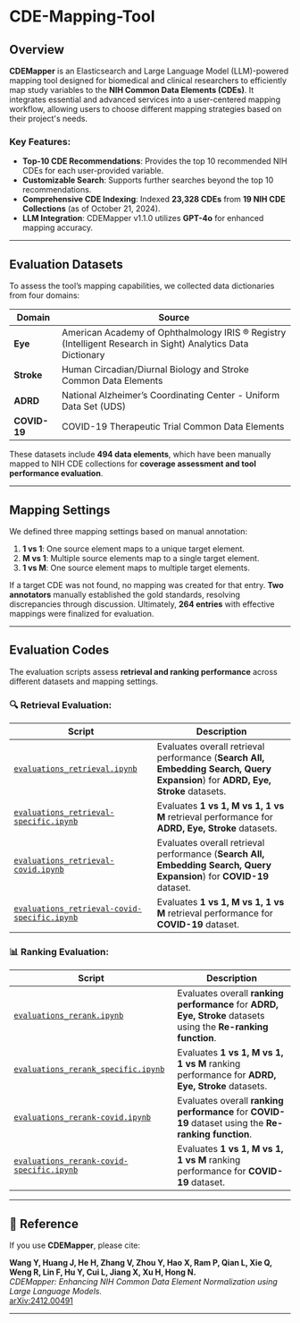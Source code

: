 # CDE-Mapping-Tool

## Overview

**CDEMapper** is an Elasticsearch and Large Language Model (LLM)-powered mapping tool designed for biomedical and clinical researchers to efficiently map study variables to the **NIH Common Data Elements (CDEs)**. It integrates essential and advanced services into a user-centered mapping workflow, allowing users to choose different mapping strategies based on their project's needs.  

### Key Features:
- **Top-10 CDE Recommendations**: Provides the top 10 recommended NIH CDEs for each user-provided variable.
- **Customizable Search**: Supports further searches beyond the top 10 recommendations.
- **Comprehensive CDE Indexing**: Indexed **23,328 CDEs** from **19 NIH CDE Collections** (as of October 21, 2024).
- **LLM Integration**: CDEMapper v1.1.0 utilizes **GPT-4o** for enhanced mapping accuracy.

---

## Evaluation Datasets

To assess the tool’s mapping capabilities, we collected data dictionaries from four domains:

| **Domain**  | **Source**  |
|------------|------------|
| **Eye** | American Academy of Ophthalmology IRIS ® Registry (Intelligent Research in Sight) Analytics Data Dictionary |
| **Stroke** | Human Circadian/Diurnal Biology and Stroke Common Data Elements |
| **ADRD** | National Alzheimer’s Coordinating Center - Uniform Data Set (UDS) |
| **COVID-19** | COVID-19 Therapeutic Trial Common Data Elements |

These datasets include **494 data elements**, which have been manually mapped to NIH CDE collections for **coverage assessment and tool performance evaluation**.

---

## Mapping Settings

We defined three mapping settings based on manual annotation:

1. **1 vs 1**: One source element maps to a unique target element.
2. **M vs 1**: Multiple source elements map to a single target element.
3. **1 vs M**: One source element maps to multiple target elements.

If a target CDE was not found, no mapping was created for that entry. **Two annotators** manually established the gold standards, resolving discrepancies through discussion. Ultimately, **264 entries** with effective mappings were finalized for evaluation.

---

## Evaluation Codes

The evaluation scripts assess **retrieval and ranking performance** across different datasets and mapping settings.

### 🔍 Retrieval Evaluation:
| Script | Description |
|--------|------------|
| [`evaluations_retrieval.ipynb`](./EvaluationCode/evaluations_retrieval.ipynb) | Evaluates overall retrieval performance (**Search All, Embedding Search, Query Expansion**) for **ADRD, Eye, Stroke** datasets. |
| [`evaluations_retrieval-specific.ipynb`](./evaluations_retrieval-specific.ipynb) | Evaluates **1 vs 1, M vs 1, 1 vs M** retrieval performance for **ADRD, Eye, Stroke** datasets. |
| [`evaluations_retrieval-covid.ipynb`](./evaluations_retrieval-covid.ipynb) | Evaluates overall retrieval performance (**Search All, Embedding Search, Query Expansion**) for **COVID-19** dataset. |
| [`evaluations_retrieval-covid-specific.ipynb`](./evaluations_retrieval-covid-specific.ipynb) | Evaluates **1 vs 1, M vs 1, 1 vs M** retrieval performance for **COVID-19** dataset. |

### 📊 Ranking Evaluation:
| Script | Description |
|--------|------------|
| [`evaluations_rerank.ipynb`](./evaluations_rerank.ipynb) | Evaluates overall **ranking performance** for **ADRD, Eye, Stroke** datasets using the **Re-ranking function**. |
| [`evaluations_rerank_specific.ipynb`](./evaluations_rerank_specific.ipynb) | Evaluates **1 vs 1, M vs 1, 1 vs M** ranking performance for **ADRD, Eye, Stroke** datasets. |
| [`evaluations_rerank-covid.ipynb`](./evaluations_rerank-covid.ipynb) | Evaluates overall **ranking performance** for **COVID-19** dataset using the **Re-ranking function**. |
| [`evaluations_rerank-covid-specific.ipynb`](./evaluations_rerank-covid-specific.ipynb) | Evaluates **1 vs 1, M vs 1, 1 vs M** ranking performance for **COVID-19** dataset. |

---

## 📄 Reference

If you use **CDEMapper**, please cite:

**Wang Y, Huang J, He H, Zhang V, Zhou Y, Hao X, Ram P, Qian L, Xie Q, Weng R, Lin F, Hu Y, Cui L, Jiang X, Xu H, Hong N.**  
*CDEMapper: Enhancing NIH Common Data Element Normalization using Large Language Models.*  
[arXiv:2412.00491](https://arxiv.org/abs/2412.00491)

---

